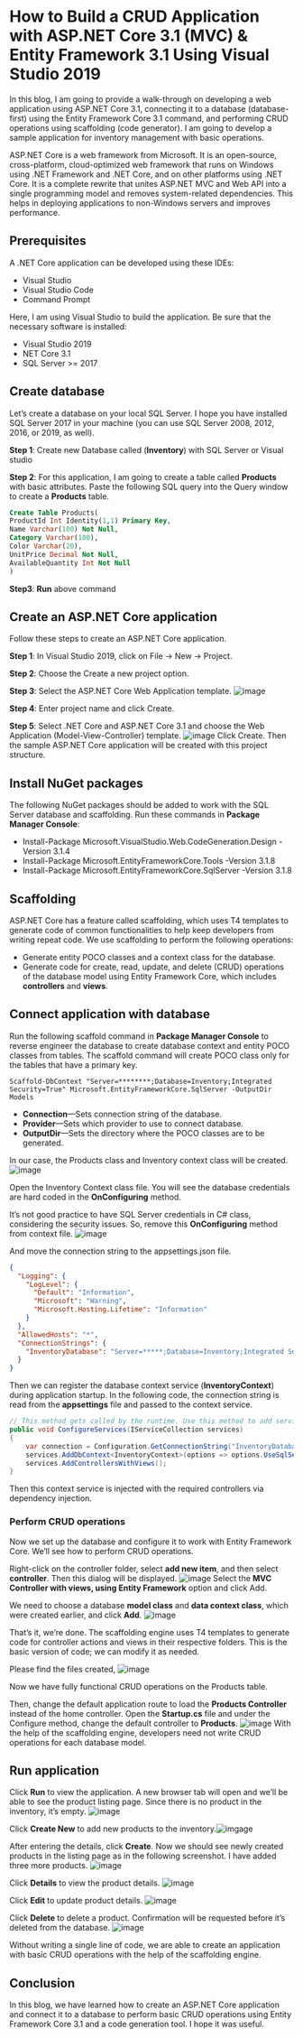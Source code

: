 # How to Build a CRUD Application with ASP.NET Core 3.1 (MVC) & Entity Framework 3.1 Using Visual Studio 2019

In this blog, I am going to provide a walk-through on developing a web application using ASP.NET Core 3.1, connecting it to a database (database-first) using the Entity Framework Core 3.1 command, and performing CRUD operations using scaffolding (code generator). I am going to develop a sample application for inventory management with basic operations.

ASP.NET Core is a web framework from Microsoft. It is an open-source, cross-platform, cloud-optimized web framework that runs on Windows using .NET Framework and .NET Core, and on other platforms using .NET Core. It is a complete rewrite that unites ASP.NET MVC and Web API into a single programming model and removes system-related dependencies. This helps in deploying applications to non-Windows servers and improves performance.

## Prerequisites

A .NET Core application can be developed using these IDEs:
- Visual Studio
- Visual Studio Code
- Command Prompt

Here, I am using Visual Studio to build the application. Be sure that the necessary software is installed:

- Visual Studio 2019
- NET Core 3.1
- SQL Server >= 2017

## Create database
Let’s create a database on your local SQL Server. I hope you have installed SQL Server 2017 in your machine (you can use SQL Server 2008, 2012, 2016, or 2019, as well).

**Step 1**: Create new Database called (**Inventory**) with SQL Server or Visual studio

**Step 2**: For this application, I am going to create a table called **Products** with basic attributes. Paste the following SQL query into the Query window to create a **Products** table.

``` SQL
Create Table Products(
ProductId Int Identity(1,1) Primary Key,
Name Varchar(100) Not Null,
Category Varchar(100),
Color Varchar(20),
UnitPrice Decimal Not Null,
AvailableQuantity Int Not Null
)
```

**Step3**: **Run** above command

## Create an ASP.NET Core application

Follow these steps to create an ASP.NET Core application.

**Step 1**: In Visual Studio 2019, click on File -> New -> Project.

**Step 2**: Choose the Create a new project option.

**Step 3**: Select the ASP.NET Core Web Application template. ![image](https://i.ibb.co/cvW1X71/image.png)

**Step 4**:  Enter project name and click Create.

**Step 5**: Select .NET Core and ASP.NET Core 3.1 and choose the Web Application (Model-View-Controller) template. ![image](https://www.syncfusion.com/blogs/wp-content/uploads/2019/09/Create-a-new-ASP.NET-Core-Web-application.png) Click Create. Then the sample ASP.NET Core application will be created with this project structure.
## Install NuGet packages
The following NuGet packages should be added to work with the SQL Server database and scaffolding. Run these commands in **Package Manager Console**:

- Install-Package Microsoft.VisualStudio.Web.CodeGeneration.Design -Version 3.1.4
- Install-Package Microsoft.EntityFrameworkCore.Tools -Version 3.1.8
- Install-Package Microsoft.EntityFrameworkCore.SqlServer -Version 3.1.8

## Scaffolding
ASP.NET Core has a feature called scaffolding, which uses T4 templates to generate code of common functionalities to help keep developers from writing repeat code. We use scaffolding to perform the following operations:

- Generate entity POCO classes and a context class for the database.
- Generate code for create, read, update, and delete (CRUD) operations of the database model using Entity Framework Core, which includes **controllers** and **views**.

## Connect application with database
Run the following scaffold command in **Package Manager Console** to reverse engineer the database to create database context and entity POCO classes from tables. The scaffold command will create POCO class only for the tables that have a primary key.
```
Scaffold-DbContext "Server=********;Database=Inventory;Integrated Security=True" Microsoft.EntityFrameworkCore.SqlServer -OutputDir Models
```
- **Connection**—Sets connection string of the database.
- **Provider**—Sets which provider to use to connect database.
- **OutputDir**—Sets the directory where the POCO classes are to be generated.

In our case, the Products class and Inventory context class will be created. 
![image](https://i.ibb.co/P6wtcPD/image.png)

Open the Inventory Context class file. You will see the database credentials are hard coded in the **OnConfiguring** method.

It’s not good practice to have SQL Server credentials in C# class, considering the security issues. So, remove this **OnConfiguring** method from context file. ![image](https://www.syncfusion.com/blogs/wp-content/uploads/2019/09/OnConfiguring-method.png)

And move the connection string to the appsettings.json file.

``` Json
{
  "Logging": {
    "LogLevel": {
      "Default": "Information",
      "Microsoft": "Warning",
      "Microsoft.Hosting.Lifetime": "Information"
    }
  },
  "AllowedHosts": "*",
  "ConnectionStrings": {
    "InventoryDatabase": "Server=*****;Database=Inventory;Integrated Security=True;"
  }
}
```
Then we can register the database context service (**InventoryContext**) during application startup. In the following code, the connection string is read from the **appsettings** file and passed to the context service.

``` C#
// This method gets called by the runtime. Use this method to add services to the container.
public void ConfigureServices(IServiceCollection services)
{
    var connection = Configuration.GetConnectionString("InventoryDatabase");
    services.AddDbContext<InventoryContext>(options => options.UseSqlServer(connection));
    services.AddControllersWithViews();
}
```
Then this context service is injected with the required controllers via dependency injection.

### Perform CRUD operations
Now we set up the database and configure it to work with Entity Framework Core. We’ll see how to perform CRUD operations.

Right-click on the controller folder, select **add new item**, and then select **controller**. Then this dialog will be displayed. ![image](https://www.syncfusion.com/blogs/wp-content/uploads/2019/09/Adding-MVC-Controller-with-views-1.png)
Select the **MVC Controller with views, using Entity Framework** option and click Add.

We need to choose a database **model class** and **data context class**, which were created earlier, and click **Add**. ![image](https://www.syncfusion.com/blogs/wp-content/uploads/2019/09/Adding-model-and-context-calss-1.png)

That’s it, we’re done. The scaffolding engine uses T4 templates to generate code for controller actions and views in their respective folders. This is the basic version of code; we can modify it as needed.

Please find the files created, 
![image](https://i.ibb.co/LZTL766/image.png)

Now we have fully functional CRUD operations on the Products table.

Then, change the default application route to load the **Products Controller** instead of the home controller. Open the **Startup.cs** file and under the Configure method, change the default controller to **Products**. ![image](https://www.syncfusion.com/blogs/wp-content/uploads/2019/09/Updating-startup-page-1.png)
With the help of the scaffolding engine, developers need not write CRUD operations for each database model.

## Run application
Click **Run** to view the application. A new browser tab will open and we’ll be able to see the product listing page. Since there is no product in the inventory, it’s empty. ![image](https://www.syncfusion.com/blogs/wp-content/uploads/2019/09/Empty-Product-Listing-1.png)

Click **Create New** to add new products to the inventory.![imgage](https://www.syncfusion.com/blogs/wp-content/uploads/2019/09/Adding-new-product-to-inventory-1.png)

After entering the details, click **Create**. Now we should see newly created products in the listing page as in the following screenshot. I have added three more products. ![image](https://www.syncfusion.com/blogs/wp-content/uploads/2019/09/Product-Listing-updated-1.png)

Click **Details** to view the product details. ![image](https://www.syncfusion.com/blogs/wp-content/uploads/2019/09/Details-of-the-product-2.png)

Click **Edit** to update product details. ![image](https://www.syncfusion.com/blogs/wp-content/uploads/2019/09/Editing-the-product-2.png)

Click **Delete** to delete a product. Confirmation will be requested before it’s deleted from the database. ![image](https://www.syncfusion.com/blogs/wp-content/uploads/2019/09/Deleting-the-product-1.png)

Without writing a single line of code, we are able to create an application with basic CRUD operations with the help of the scaffolding engine.

## Conclusion
In this blog, we have learned how to create an ASP.NET Core application and connect it to a database to perform basic CRUD operations using Entity Framework Core 3.1 and a code generation tool. I hope it was useful.
